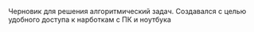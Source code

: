 Черновик для решения алгоритмический задач. Создавался с целью удобного доступа к нарботкам с ПК и ноутбука
